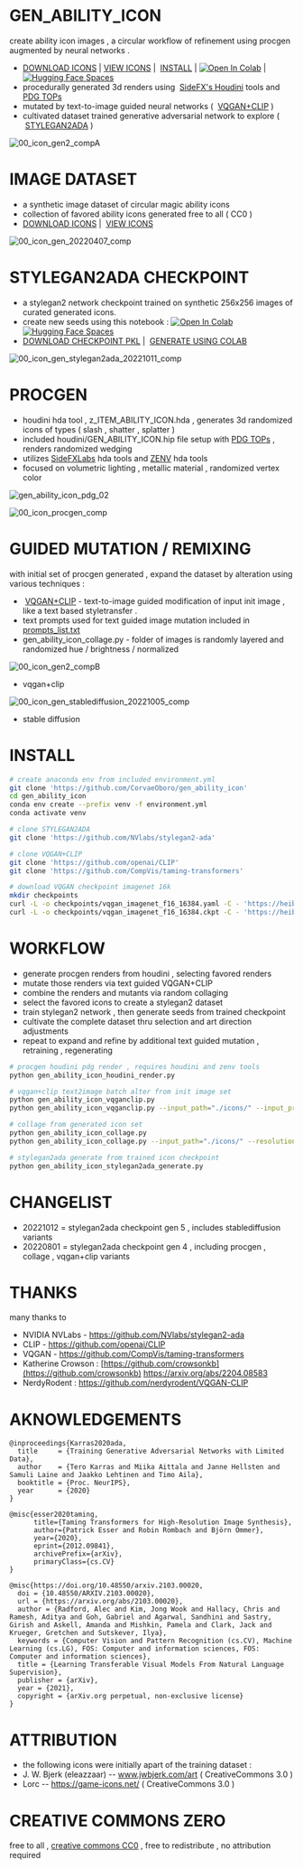# GEN_ABILITY_ICON
create ability icon images , a circular workflow of refinement using procgen augmented by neural networks .
- [DOWNLOAD ICONS](https://github.com/CorvaeOboro/gen_ability_icon/archive/refs/heads/master.zip) |  [VIEW ICONS](https://corvaeoboro.github.io/gen_ability_icon/gen_ability_icon_all.htm) |  [INSTALL](#install) | [![Open In Colab](https://colab.research.google.com/assets/colab-badge.svg)](https://colab.research.google.com/drive/1ZjLNer1pg6HluzxknAtPu0fQ2wDCvsxQ?authuser=0) | [![Hugging Face Spaces](https://img.shields.io/badge/%F0%9F%A4%97%20Hugging%20Face-Spaces-blue)](https://huggingface.co/spaces/CorvaeOboro/gen_ability_icon)
- procedurally generated 3d renders using  [SideFX's Houdini](https://www.sidefx.com/) tools and [PDG TOPs](https://www.sidefx.com/products/pdg/) 
- mutated by text-to-image guided neural networks (  [VQGAN+CLIP](https://github.com/CompVis/taming-transformers) )
- cultivated dataset trained generative adversarial network to explore (  [STYLEGAN2ADA](https://github.com/NVlabs/stylegan2-ada) )

![00_icon_gen2_compA](https://raw.githubusercontent.com/CorvaeOboro/gen_ability_icon/master/docs/gen_ability_icon_process.jpg?raw=true "00_icon_gen2_compA")

# IMAGE DATASET
- a synthetic image dataset of circular magic ability icons
- collection of favored ability icons generated free to all ( CC0 )
- [DOWNLOAD ICONS](https://github.com/CorvaeOboro/gen_ability_icon/archive/refs/heads/master.zip) |  [VIEW ICONS](https://corvaeoboro.github.io/gen_ability_icon/gen_ability_icon_all.htm)

![00_icon_gen_20220407_comp](https://raw.githubusercontent.com/CorvaeOboro/gen_ability_icon/master/docs/00_icon_gen4_vqB_comp_0.jpg?raw=true "00_icon_gen_20220407_comp")

# STYLEGAN2ADA CHECKPOINT
- a stylegan2 network checkpoint trained on synthetic 256x256 images of curated generated icons.
- create new seeds using this notebook : [![Open In Colab](https://colab.research.google.com/assets/colab-badge.svg)](https://colab.research.google.com/drive/1ZjLNer1pg6HluzxknAtPu0fQ2wDCvsxQ?authuser=0) [![Hugging Face Spaces](https://img.shields.io/badge/%F0%9F%A4%97%20Hugging%20Face-Spaces-blue)](https://huggingface.co/spaces/CorvaeOboro/gen_ability_icon)
- [DOWNLOAD CHECKPOINT PKL](https://github.com/CorvaeOboro/gen_ability_icon/releases/download/gen_ability_icon_stylegan2ada_20221012/gen_ability_icon_stylegan2ada_20221012.pkl ) |  [GENERATE USING COLAB](https://colab.research.google.com/drive/1ZjLNer1pg6HluzxknAtPu0fQ2wDCvsxQ?authuser=0)

![00_icon_gen_stylegan2ada_20221011_comp](https://raw.githubusercontent.com/CorvaeOboro/gen_ability_icon/master/docs/00_icon_gen_stylegan2ada_20221011_comp.jpg?raw=true "00_icon_gen_stylegan2ada_20221011_comp")

# PROCGEN
- houdini hda tool , z_ITEM_ABILITY_ICON.hda , generates 3d randomized icons of types ( slash , shatter , splatter ) 
- included houdini/GEN_ABILITY_ICON.hip file setup with [PDG TOPs](https://www.sidefx.com/products/pdg/) , renders randomized wedging  
- utilizes [SideFXLabs](https://github.com/sideeffects/SideFXLabs) hda tools and [ZENV](https://github.com/CorvaeOboro/zenv) hda tools 
- focused on volumetric lighting , metallic material , randomized vertex color

![gen_ability_icon_pdg_02](https://raw.githubusercontent.com/CorvaeOboro/gen_ability_icon/master/docs/gen_ability_icon_pdg_02.jpg?raw=true "gen_ability_icon_pdg_02")

![00_icon_procgen_comp](https://raw.githubusercontent.com/CorvaeOboro/gen_ability_icon/master/docs/00_icon_procgen_comp.jpg?raw=true "00_icon_procgen_comp")

# GUIDED MUTATION / REMIXING
with initial set of procgen generated , expand the dataset by alteration using various techniques :
-  [VQGAN+CLIP](https://github.com/CompVis/taming-transformers)  - text-to-image guided modification of input init image , like a text based styletransfer . 
- text prompts used for text guided image mutation included in [prompts_list.txt](https://github.com/CorvaeOboro/gen_ability_icon/blob/master/prompts_list.txt)
- gen_ability_icon_collage.py - folder of images is randomly layered and randomized hue / brightness / normalized 

![00_icon_gen2_compB](https://raw.githubusercontent.com/CorvaeOboro/gen_ability_icon/master/docs/00_icon_gen2_compB.jpg?raw=true "00_icon_gen2_compB")
- vqgan+clip

![00_icon_gen_stablediffusion_20221005_comp](https://raw.githubusercontent.com/CorvaeOboro/gen_ability_icon/master/docs/00_icon_gen_stablediffusion_20221005_comp.jpg?raw=true "00_icon_gen_stablediffusion_20221005_comp")
- stable diffusion

# INSTALL

```.bash
# create anaconda env from included environment.yml
git clone 'https://github.com/CorvaeOboro/gen_ability_icon'
cd gen_ability_icon
conda env create --prefix venv -f environment.yml
conda activate venv

# clone STYLEGAN2ADA
git clone 'https://github.com/NVlabs/stylegan2-ada'

# clone VQGAN+CLIP 
git clone 'https://github.com/openai/CLIP'
git clone 'https://github.com/CompVis/taming-transformers'

# download VQGAN checkpoint imagenet 16k
mkdir checkpoints
curl -L -o checkpoints/vqgan_imagenet_f16_16384.yaml -C - 'https://heibox.uni-heidelberg.de/d/a7530b09fed84f80a887/files/?p=%2Fconfigs%2Fmodel.yaml&dl=1' #ImageNet 16384
curl -L -o checkpoints/vqgan_imagenet_f16_16384.ckpt -C - 'https://heibox.uni-heidelberg.de/d/a7530b09fed84f80a887/files/?p=%2Fckpts%2Flast.ckpt&dl=1' #ImageNet 16384
```

# WORKFLOW
- generate procgen renders from houdini , selecting favored renders
- mutate those renders via text guided VQGAN+CLIP 
- combine the renders and mutants via random collaging 
- select the favored icons to create a stylegan2 dataset 
- train stylegan2 network , then generate seeds from trained checkpoint
- cultivate the complete dataset thru selection and art direction adjustments 
- repeat to expand and refine by additional text guided mutation , retraining , regenerating

```.bash
# procgen houdini pdg render , requires houdini and zenv tools
python gen_ability_icon_houdini_render.py

# vqgan+clip text2image batch alter from init image set
python gen_ability_icon_vqganclip.py  
python gen_ability_icon_vqganclip.py --input_path="./icons/" --input_prompt_list="prompts_list.txt" 

# collage from generated icon set
python gen_ability_icon_collage.py
python gen_ability_icon_collage.py --input_path="./icons/" --resolution=256

# stylegan2ada generate from trained icon checkpoint
python gen_ability_icon_stylegan2ada_generate.py
```
# CHANGELIST
- 20221012 = stylegan2ada checkpoint gen 5 , includes stablediffusion variants 
- 20220801 = stylegan2ada checkpoint gen 4 , including procgen , collage , vqgan+clip variants 

# THANKS
many thanks to 
- NVIDIA NVLabs - https://github.com/NVlabs/stylegan2-ada
- CLIP - https://github.com/openai/CLIP
- VQGAN - https://github.com/CompVis/taming-transformers
- Katherine Crowson : [https://github.com/crowsonkb](https://github.com/crowsonkb)  https://arxiv.org/abs/2204.08583
- NerdyRodent : https://github.com/nerdyrodent/VQGAN-CLIP

# AKNOWLEDGEMENTS
```
@inproceedings{Karras2020ada,
  title     = {Training Generative Adversarial Networks with Limited Data},
  author    = {Tero Karras and Miika Aittala and Janne Hellsten and Samuli Laine and Jaakko Lehtinen and Timo Aila},
  booktitle = {Proc. NeurIPS},
  year      = {2020}
}
```
```
@misc{esser2020taming,
      title={Taming Transformers for High-Resolution Image Synthesis}, 
      author={Patrick Esser and Robin Rombach and Björn Ommer},
      year={2020},
      eprint={2012.09841},
      archivePrefix={arXiv},
      primaryClass={cs.CV}
}
```
```
@misc{https://doi.org/10.48550/arxiv.2103.00020,
  doi = {10.48550/ARXIV.2103.00020},
  url = {https://arxiv.org/abs/2103.00020},
  author = {Radford, Alec and Kim, Jong Wook and Hallacy, Chris and Ramesh, Aditya and Goh, Gabriel and Agarwal, Sandhini and Sastry, Girish and Askell, Amanda and Mishkin, Pamela and Clark, Jack and Krueger, Gretchen and Sutskever, Ilya},
  keywords = {Computer Vision and Pattern Recognition (cs.CV), Machine Learning (cs.LG), FOS: Computer and information sciences, FOS: Computer and information sciences},
  title = {Learning Transferable Visual Models From Natural Language Supervision},
  publisher = {arXiv},
  year = {2021},
  copyright = {arXiv.org perpetual, non-exclusive license}
}
```

# ATTRIBUTION
- the following icons were initially apart of the training dataset :
- J. W. Bjerk (eleazzaar) -- www.jwbjerk.com/art  ( CreativeCommons 3.0 )
- Lorc -- https://game-icons.net/ ( CreativeCommons 3.0 ) 

# CREATIVE COMMONS ZERO 
free to all , [creative commons CC0](https://creativecommons.org/publicdomain/zero/1.0/) , free to redistribute , no attribution required